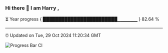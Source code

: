 ### Hi there 👋 I am Harry , 

⏳ Year progress { ████████████████████████▁▁▁▁▁▁ } 82.64 %

---

⏰ Updated on Tue, 29 Oct 2024 11:20:34 GMT

![Progress Bar CI](https://github.com/duykhang68/duykhang68/workflows/Progress%20Bar%20CI/badge.svg)
